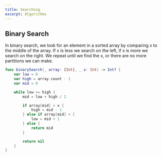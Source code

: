 ```yaml
---
title: Searching
excerpt: Algorithms
---
```


## Binary Search

In binary search, we look for an element in a sorted array by comparing x to the middle of the array. If x is less we search on the left, if x is more we search on the right. We repeat until we find the x, or there are no more partitions we can make.

```swift
func binarySearch(_ array: [Int], _ x: Int) -> Int? {
    var low = 0
    var high = array.count - 1
    var mid = 0

    while low <= high {
        mid = low + high / 2

        if array[mid] > x {
            high = mid - 1
        } else if array[mid] < {
            low = mid + 1
        } else {
            return mid
        }

        return nil
    }
}
```